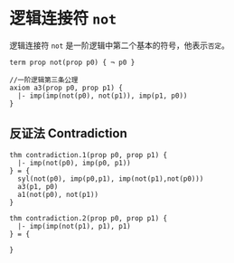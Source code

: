 
# 逻辑连接符 `not` 

逻辑连接符 `not` 是一阶逻辑中第二个基本的符号，他表示`否定`。

```follow
term prop not(prop p0) { ¬ p0 }
```

```follow
//一阶逻辑第三条公理 
axiom a3(prop p0, prop p1) {
  |- imp(imp(not(p0), not(p1)), imp(p1, p0))
}
```

## 反证法 Contradiction 

```follow
thm contradiction.1(prop p0, prop p1) {
  |- imp(not(p0), imp(p0, p1))
} = {
  syl(not(p0), imp(p0,p1), imp(not(p1),not(p0)))
  a3(p1, p0)
  a1(not(p0), not(p1))
}
```

```follow
thm contradiction.2(prop p0, prop p1) {
  |- imp(imp(not(p1), p1), p1)
} = {
  
}
```